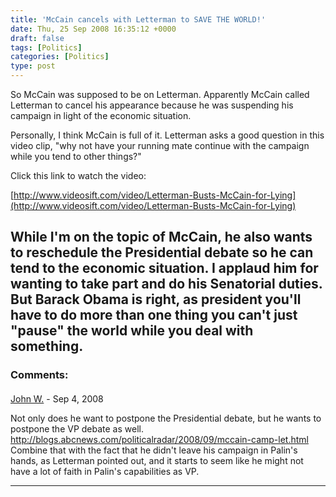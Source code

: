 ```yaml
---
title: 'McCain cancels with Letterman to SAVE THE WORLD!'
date: Thu, 25 Sep 2008 16:35:12 +0000
draft: false
tags: [Politics]
categories: [Politics]
type: post
---
```


So McCain was supposed to be on Letterman. Apparently McCain called Letterman to cancel his appearance because he was suspending his campaign in light of the economic situation.

Personally, I think McCain is full of it. Letterman asks a good question in this video clip, "why not have your running mate continue with the campaign while you tend to other things?"

Click this link to watch the video:

[http://www.videosift.com/video/Letterman-Busts-McCain-for-Lying](http://www.videosift.com/video/Letterman-Busts-McCain-for-Lying)

While I'm on the topic of McCain, he also wants to reschedule the Presidential debate so he can tend to the economic situation. I applaud him for wanting to take part and do his Senatorial duties. But Barack Obama is right, as president you'll have to do more than one thing you can't just "pause" the world while you deal with something.
---
### Comments:
#### 
[John W.]( "wregglej@gmail.com") - <time datetime="2008-09-25 13:15:33">Sep 4, 2008</time>

Not only does he want to postpone the Presidential debate, but he wants to postpone the VP debate as well. http://blogs.abcnews.com/politicalradar/2008/09/mccain-camp-let.html Combine that with the fact that he didn't leave his campaign in Palin's hands, as Letterman pointed out, and it starts to seem like he might not have a lot of faith in Palin's capabilities as VP.
<hr />
